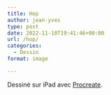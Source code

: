 ```yaml
---
title: Hop
author: jean-yves
type: post
date: 2022-11-10T19:41:46+00:00
url: /hop/
categories:
  - Dessin
format: image

---
```

Dessiné sur iPad avec [Procreate](https://procreate.com/).